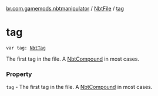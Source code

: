 [br.com.gamemods.nbtmanipulator](../index.md) / [NbtFile](index.md) / [tag](./tag.md)

# tag

`var tag: `[`NbtTag`](../-nbt-tag.md)

The first tag in the file. A [NbtCompound](../-nbt-compound/index.md) in most cases.

### Property

`tag` - The first tag in the file. A [NbtCompound](../-nbt-compound/index.md) in most cases.